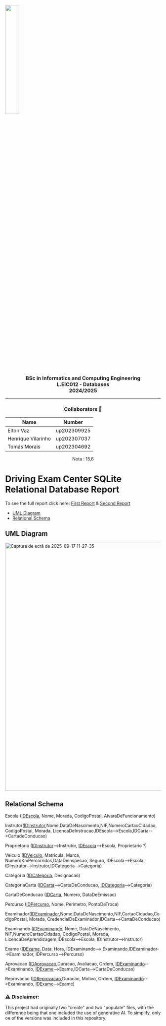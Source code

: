 <img src='https://sigarra.up.pt/feup/pt/imagens/LogotipoSI' width="30%"/>

<h3 align="center">BSc in Informatics and Computing Engineering<br> L.EIC012 - Databases<br> 2024/2025 </h3>

---
<h3 align="center"> Collaborators &#129309 </h2>

<div align="center">

| Name               | Number      |
|--------------------|-------------|
| Elton Vaz          | up202309925 |
| Henrique Vilarinho | up202307037 |
| Tomás Morais       | up202304692 |

Nota : 15,6

</div>

# Driving Exam Center SQLite Relational Database Report


To see the full report click here: <a href="reports/901_1ªSubmissão.pdf">First Report</a>  &  <a href="reports/901_2ªSubmissão.pdf">Second Report</a>

* [UML Diagram](#uml-diagram) 
* [Relational Schema](#relational-schema)


## UML Diagram

<img width="1274" height="800" alt="Captura de ecrã de 2025-09-17 11-27-35" src="https://github.com/user-attachments/assets/f1ecd6e8-78d3-4aac-bebf-234f0eaf0896" />

## Relational Schema

Escola (<ins>IDEscola</ins>, Nome, Morada, CodigoPostal, AlvaraDeFuncionamento)

Instrutor(<ins>IDInstrutor</ins>,Nome,DataDeNascimento,NIF,NumeroCartaoCidadao, CodigoPostal, Morada, LicencaDeInstrucao,IDEscola-->Escola,IDCarta-->CartadeConducao)

Proprietario (<ins>IDInstrutor</ins>-->Instrutor, <ins>IDEscola</ins>-->Escola, Proprietario ?)

Veiculo (<ins>IDVeiculo</ins>, Matricula, Marca, NumeroKmPercorridos,DataDeInspecao, Seguro, IDEscola-->Escola, IDInstrutor-->Instrutor,IDCategoria-->Categoria)

Categoria (<ins>IDCategoria</ins>, Designacao)

CategoriaCarta (<ins>IDCarta</ins>-->CartaDeConducao, <ins>IDCategoria</ins>-->Categoria)

CartaDeConducao (<ins>IDCarta</ins>, Numero, DataDeEmissao)

Percurso (<ins>IDPercurso</ins>, Nome, Perimetro, PontoDeTroca)

Examinador(<ins>IDExaminador</ins>,Nome,DataDeNascimento,NIF,CartaoCidadao,CodigoPostal, Morada, CredencialDeExaminador,IDCarta-->CartaDeConducao)

Examinando (<ins>IDExaminando</ins>, Nome, DataDeNascimento, NIF,NumeroCartaoCidadao, CodigoPostal, Morada, LicencaDeAprendizagem,IDEscola-->Escola, IDInstrutor-->Instrutor)

Exame (<ins>IDExame</ins>, Data, Hora, IDExaminando--> Examinando,IDExaminador-->Examinador, IDPercurso-->Percurso)

Aprovacao (<ins>IDAprovacao</ins>,Duracao, Avaliacao, Ordem, <ins>IDExaminando</ins>-->Examinando, <ins>IDExame</ins>-->Exame,IDCarta-->CartaDeConducao)

Reprovacao (<ins>IDReprovacao</ins>,Duracao, Motivo, Ordem, <ins>IDExaminando</ins>-->Examinando, <ins>IDExame</ins>-->Exame)
 
<h3>&#x26A0 Disclaimer:</h3> This project had originally two "create" and two "populate" files, with the difference being that one included the use of generative AI. To simplify, only oe of the versions was included in this repository.

